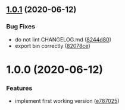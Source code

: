 ## [1.0.1](https://github.com/thomasthiebaud/fastify-schema-to-typescript/compare/v1.0.0...v1.0.1) (2020-06-12)


### Bug Fixes

* do not lint CHANGELOG.md ([8244d80](https://github.com/thomasthiebaud/fastify-schema-to-typescript/commit/8244d8075cb8afdee60661fb6b58a0b2598994ce))
* export bin correctly ([82078ce](https://github.com/thomasthiebaud/fastify-schema-to-typescript/commit/82078cee9a09ec6c6a6120e2c9f63f89ad9be2b2))

# 1.0.0 (2020-06-12)


### Features

* implement first working version ([e787025](https://github.com/thomasthiebaud/fastify-schema-to-typescript/commit/e787025f50c60829051edd97eff595af5d724bac))
